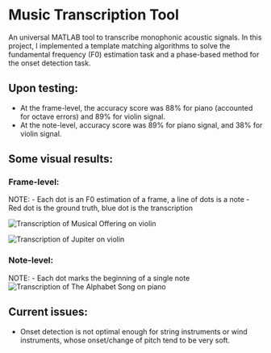 # Music Transcription Tool
An universal MATLAB tool to transcribe monophonic acoustic signals. In this project, I implemented a template matching algorithms to solve the fundamental frequency (F0) estimation task and a phase-based method for the onset detection task.
## Upon testing:
- At the frame-level, the accuracy score was 88% for piano (accounted for octave errors) and 89% for violin signal. 
- At the note-level, accuracy score was 89% for piano signal, and 38% for violin signal.

## Some visual results:
### Frame-level:
NOTE: - Each dot is an F0 estimation of a frame, a line of dots is a note
      - Red dot is the ground truth, blue dot is the transcription
      
![Transcription of Musical Offering on violin](https://user-images.githubusercontent.com/64146871/216738125-b7504bba-3721-478f-858c-5aed1fde5747.png "Musical Offering on violin (Frame-level Transcription)")


![Transcription of Jupiter on violin](https://user-images.githubusercontent.com/64146871/216738068-7cb64049-dab6-475f-9887-7bce1b751162.png "An excerpt of Jupiter on violin (Frame-level Transcription)")

### Note-level:
NOTE: - Each dot marks the beginning of a single note
![Transcription of The Alphabet Song on piano](https://user-images.githubusercontent.com/64146871/216738014-ff3dddd1-638f-48de-a83d-cf06fdac6ca0.jpg "The Alphabet Song on piano (Note-level Transcription)")

## Current issues:
- Onset detection is not optimal enough for string instruments or wind instruments, whose onset/change of pitch tend to be very soft.

